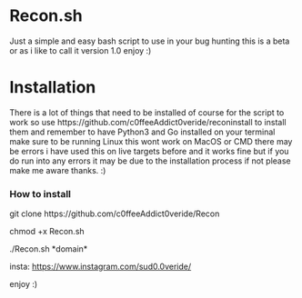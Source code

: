 <h1>Recon.sh</h1>
<text>Just a simple and easy bash script to use in your bug hunting this is a beta or as i like to call it version 1.0 enjoy :)</text>

<h1>Installation</h1>
<text>There is a lot of things that need to be installed of course for the script to work so use https://github.com/c0ffeeAddict0veride/reconinstall to install them and remember to have Python3 and Go installed
  on your terminal make sure to be running Linux this wont work on MacOS or CMD there may be errors i have used this on live targets before and it works fine 
  but if you do run into any errors it may be due to the installation process if not please make me aware thanks. :) 
  
  <h3>How to install</h3>
  
  <p>git clone https://github.com/c0ffeeAddict0veride/Recon</p>
  <p>chmod +x Recon.sh</p>
  <p>./Recon.sh *domain*</p>
  
  insta: https://www.instagram.com/sud0.0veride/

  enjoy :)
  
  
  
